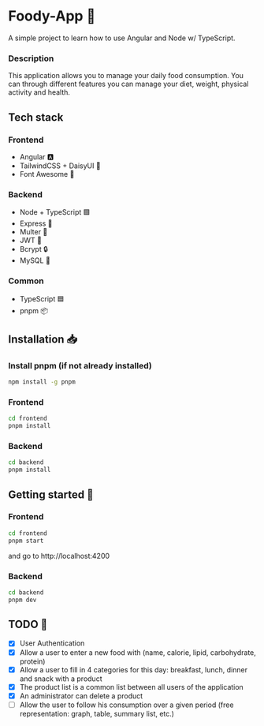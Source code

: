 # Foody-App 🍔

A simple project to learn how to use Angular and Node w/ TypeScript.
### Description
This application allows you to manage your daily food consumption. You can through different features you can manage your diet, weight, physical activity and health.

## Tech stack
### Frontend
- Angular 🅰️
- TailwindCSS + DaisyUI 🍃
- Font Awesome 🎨

### Backend
- Node + TypeScript 🟩
- Express 🚂
- Multer 📁
- JWT 🍪
- Bcrypt 🔒
- MySQL 🐬

### Common
- TypeScript 🟦
- pnpm 📦

## Installation 📥
### Install pnpm (if not already installed)
```bash
npm install -g pnpm
```
### Frontend
```bash
cd frontend
pnpm install
```

### Backend
```bash
cd backend
pnpm install
```
## Getting started 🏁
### Frontend
```bash
cd frontend
pnpm start
```
and go to http://localhost:4200

### Backend
```bash
cd backend
pnpm dev
```

## TODO 📇
- [x] User Authentication
- [x] Allow a user to enter a new food with (name, calorie, lipid, carbohydrate, protein)
- [x] Allow a user to fill in 4 categories for this day: breakfast, lunch, dinner and snack with a product
- [x] The product list is a common list between all users of the application
- [x] An administrator can delete a product
- [ ] Allow the user to follow his consumption over a given period (free representation: graph, table, summary list, etc.)